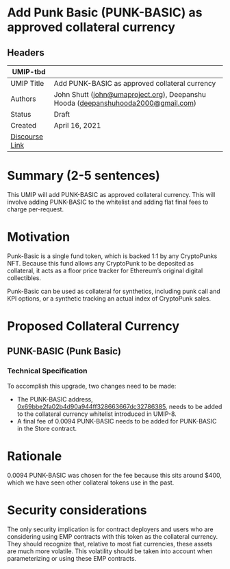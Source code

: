 # Add Punk Basic (PUNK-BASIC) as approved collateral currency 

## Headers
| UMIP-tbd   |                                                                                                                                          |
|------------|------------------------------------------------------------------------------------------------------------------------------------------|
| UMIP Title | Add PUNK-BASIC as approved collateral currency          |
| Authors    | John Shutt (john@umaproject.org), Deepanshu Hooda (deepanshuhooda2000@gmail.com) |
| Status     | Draft                                                                                                                                    |
| Created    | April 16, 2021                                                                                                                           |
| [Discourse Link](https://discourse.umaproject.org/t/add-punk-basic-as-collateral/912)    |       
# Summary (2-5 sentences)
This UMIP will add PUNK-BASIC as approved collateral currency. This will involve adding PUNK-BASIC to the whitelist and adding flat final fees to charge per-request.
# Motivation

Punk-Basic is a single fund token, which is backed 1:1 by any CryptoPunks NFT. Because this fund allows any CryptoPunk to be deposited as collateral, it acts as a floor price tracker for Ethereum’s original digital collectibles.


Punk-Basic can be used as collateral for synthetics, including punk call and KPI options, or a synthetic tracking an actual index of CryptoPunk sales.

# Proposed Collateral Currency


## PUNK-BASIC (Punk Basic)

### Technical Specification
To accomplish this upgrade, two changes need to be made:

 * The PUNK-BASIC address, [0x69bbe2fa02b4d90a944ff328663667dc32786385][PUNK-BASIC], needs to be added to the collateral currency whitelist introduced in UMIP-8.
 * A final fee of 0.0094 PUNK-BASIC needs to be added for PUNK-BASIC in the Store contract. 

 [PUNK-BASIC]: https://etherscan.io/token/0x69bbe2fa02b4d90a944ff328663667dc32786385

# Rationale
0.0094 PUNK-BASIC was chosen for the fee because this sits around $400, which we have seen other collateral tokens use in the past.

# Security considerations

The only security implication is for contract deployers and users who are considering using EMP contracts with this token as the collateral currency. They should recognize that, relative to most fiat currencies, these assets are much more volatile. This volatility should be taken into account when parameterizing or using these EMP contracts.


